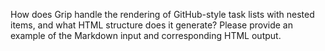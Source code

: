 How does Grip handle the rendering of GitHub-style task lists with nested items, and what HTML structure does it generate? 
Please provide an example of the Markdown input and corresponding HTML output.